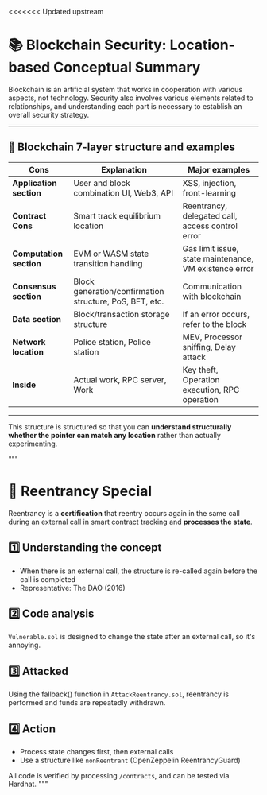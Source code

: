 <<<<<<< Updated upstream

# 📚 Blockchain Security: Location-based Conceptual Summary

Blockchain is an artificial system that works in cooperation with various aspects, not technology.
Security also involves various elements related to relationships, and understanding each part is necessary to establish an overall security strategy.

---

## 🧱 Blockchain 7-layer structure and examples

| Cons                    | Explanation                                             | Major examples                                         |
| ----------------------- | ------------------------------------------------------- | ------------------------------------------------------ |
| **Application section** | User and block combination UI, Web3, API                | XSS, injection, front-learning                         |
| **Contract Cons**       | Smart track equilibrium location                        | Reentrancy, delegated call, access control error       |
| **Computation section** | EVM or WASM state transition handling                   | Gas limit issue, state maintenance, VM existence error |
| **Consensus section**   | Block generation/confirmation structure, PoS, BFT, etc. | Communication with blockchain                          |
| **Data section**        | Block/transaction storage structure                     | If an error occurs, refer to the block                 |
| **Network location**    | Police station, Police station                          | MEV, Processor sniffing, Delay attack                  |
| **Inside**              | Actual work, RPC server, Work                           | Key theft, Operation execution, RPC operation          |

---

This structure is structured so that you can **understand structurally whether the pointer can match any location** rather than actually experimenting.

"""

# 🔁 Reentrancy Special

Reentrancy is a **certification** that reentry occurs again in the same call during an external call in smart contract tracking and **processes the state**.

## 1️⃣ Understanding the concept

- When there is an external call, the structure is re-called again before the call is completed
- Representative: The DAO (2016)

## 2️⃣ Code analysis

`Vulnerable.sol` is designed to change the state after an external call, so it's annoying.

## 3️⃣ Attacked

Using the fallback() function in `AttackReentrancy.sol`, reentrancy is performed and funds are repeatedly withdrawn.

## 4️⃣ Action

- Process state changes first, then external calls
- Use a structure like `nonReentrant` (OpenZeppelin ReentrancyGuard)

All code is verified by processing `/contracts`, and can be tested via Hardhat.
"""
